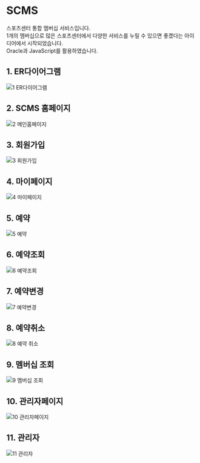 # SCMS
스포츠센터 통합 멤버십 서비스입니다. <br>
1개의 멤버십으로 많은 스포츠센터에서 다양한 서비스를 누릴 수 있으면 좋곘다는 아이디어에서 시작되었습니다. <br>
Oracle과 JavaScript를 활용하였습니다.

## 1. ER다이어그램

![1  ER다이어그램](https://user-images.githubusercontent.com/56018219/147821976-fda1c6e9-5894-4d03-87d8-1ecfae3484e1.jpg)
## 2. SCMS 홈페이지

![2  메인홈페이지](https://user-images.githubusercontent.com/56018219/147821977-3bfa2cb6-7f8f-47de-997b-3476dc7cfdd4.jpg)
## 3. 회원가입

![3  회원가입](https://user-images.githubusercontent.com/56018219/147821978-5f82907e-3bce-4795-a023-bb837adec91b.jpg)
## 4. 마이페이지

![4  마이페이지](https://user-images.githubusercontent.com/56018219/147821980-4f22627c-18fb-47ae-bbbd-5f6515cff67d.jpg)
## 5. 예약

![5  예약](https://user-images.githubusercontent.com/56018219/147821982-7f3cc2a8-7438-4ad9-8500-aa7dfede2833.jpg)
## 6. 예약조회

![6  예약조회](https://user-images.githubusercontent.com/56018219/147821983-47a0c213-6352-484f-a216-f45388bb4a6f.jpg)
## 7. 예약변경

![7  예약변경](https://user-images.githubusercontent.com/56018219/147821984-52f80f5a-8cbc-4852-bd64-59cf6c95660c.jpg)
## 8. 예약취소

![8  예약 취소](https://user-images.githubusercontent.com/56018219/147821987-db2a94c5-10d4-4097-9ae3-41984682f011.jpg)
## 9. 멤버십 조회

![9  멤버십 조회](https://user-images.githubusercontent.com/56018219/147821988-01e91bce-b576-4b9b-9a98-2cb0cbef3b52.jpg)
## 10. 관리자페이지

![10  관리자페이지](https://user-images.githubusercontent.com/56018219/147821989-4b5ede8f-91e3-4487-8db7-9b2b6f9c51f6.jpg)
## 11. 관리자 

![11  관리자](https://user-images.githubusercontent.com/56018219/147821990-6ed7bd58-a95e-44e0-9080-efe916baa56f.jpg)

